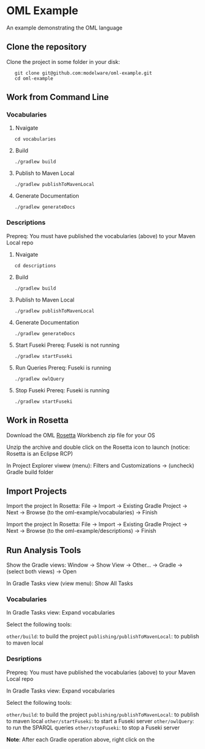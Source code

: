 # OML Example

An example demonstrating the OML language

## Clone the repository

Clone the project in some folder in your disk:

```
   git clone git@github.com:modelware/oml-example.git
   cd oml-example
```

## Work from Command Line

### Vocabularies

1. Nvaigate
```
   cd vocabularies
```

2. Build

```
   ./gradlew build
```

3. Publish to Maven Local

```
   ./gradlew publishToMavenLocal
```

4. Generate Documentation

```
   ./gradlew generateDocs
```

### Descriptions

Prepreq: You must have published the vocabularies (above) to your Maven Local repo

1. Nvaigate
```
   cd descriptions
```

2. Build

```
   ./gradlew build
```

3. Publish to Maven Local

```
   ./gradlew publishToMavenLocal
```

4. Generate Documentation

```
   ./gradlew generateDocs
```

5. Start Fuseki
Prereq: Fuseki is not running

```
   ./gradlew startFuseki
```

5. Run Queries
Prereq: Fuseki is running

```
   ./gradlew owlQuery
```

5. Stop Fuseki
Prereq: Fuseki is running

```
   ./gradlew startFuseki
```

## Work in Rosetta

Download the OML [Rosetta](https://github.com/opencaesar/oml-rosetta/releases/tag/0.5.0) Workbench zip file for your OS

Unzip the archive and double click on the Rosetta icon to launch (notice: Rosetta is an Eclipse RCP)

In Project Explorer viwew (menu): Filters and Customizations -> (uncheck) Gradle build folder

## Import Projects

Import the project In Rosetta: File -> Import -> Existing Gradle Project -> Next -> Browse (to the oml-example/vocabularies) -> Finish

Import the project In Rosetta: File -> Import -> Existing Gradle Project -> Next -> Browse (to the oml-example/descriptions) -> Finish

## Run Analysis Tools

Show the Gradle views: Window -> Show View -> Other... -> Gradle -> (select both views) -> Open

In Gradle Tasks view (view menu): Show All Tasks

### Vocabularies

In Gradle Tasks view: Expand vocabularies

Select the following tools:

```other/build```: to build the project
```publishing/publishToMavenLocal```: to publish to maven local

### Desriptions

Prepreq: You must have published the vocabularies (above) to your Maven Local repo

In Gradle Tasks view: Expand vocabularies

Select the following tools:

```other/build```: to build the project
```publishing/publishToMavenLocal```: to publish to maven local
```other/startFuseki```: to start a Fuseki server
```other/owlQuery```: to run the SPARQL queries
```other/stopFuseki```: to stop a Fuseki server


**Note**: After each Gradle operation above, right click on the 
